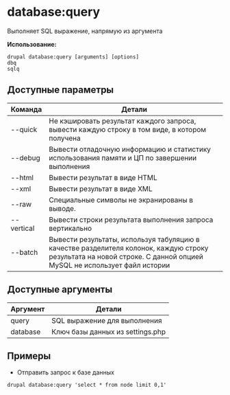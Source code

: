 # database:query
Выполняет SQL выражение, напрямую из аргумента

**Использование:**
```
drupal database:query [arguments] [options]
dbq
sqlq
```

## Доступные параметры
Команда | Детали
-------|-------------
--quick | Не кэшировать результат каждого запроса, вывести каждую строку в том виде, в котором получена
--debug | Вывести отладочную информацию и статистику использования памяти и ЦП по завершении выполнения
--html | Вывести результат в виде HTML
--xml | Вывести результат в виде XML
--raw | Специальные символы не экранированы в выводе.
--vertical | Вывести строки результата выполнения запроса вертикально
--batch | Вывести результаты, используя табуляцию в качестве разделителя колонок, каждую строку результата на новой строке. С данной опцией MySQL не использует файл истории

## Доступные аргументы
Аргумент | Детали
---------|-------------
query | SQL выражение для выполнения
database | Ключ базы данных из settings.php

## Примеры
* Отправить запрос к базе данных
```
drupal database:query 'select * from node limit 0,1'
```
